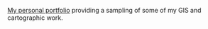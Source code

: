 [My personal portfolio](https://callalittle.github.io/) providing a sampling of some of my GIS and cartographic work.

